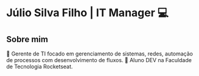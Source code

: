 # Júlio Silva Filho | IT Manager 💻
## Sobre mim
🧰 Gerente de TI focado em gerenciamento de sistemas, redes, automação de processos com desenvolvimento de fluxos.
📒 Aluno DEV na Faculdade de Tecnologia Rocketseat.
